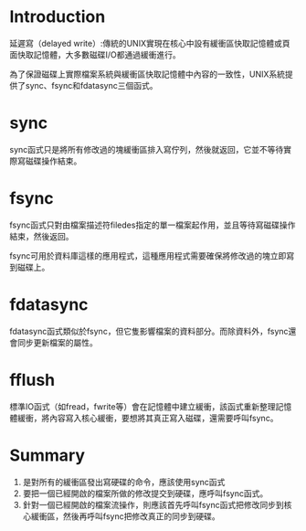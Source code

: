 # Introduction
延遲寫（delayed write）:傳統的UNIX實現在核心中設有緩衝區快取記憶體或頁面快取記憶體，大多數磁碟I/O都通過緩衝進行。

為了保證磁碟上實際檔案系統與緩衝區快取記憶體中內容的一致性，UNIX系統提供了sync、fsync和fdatasync三個函式。

# sync
sync函式只是將所有修改過的塊緩衝區排入寫佇列，然後就返回，它並不等待實際寫磁碟操作結束。

# fsync
fsync函式只對由檔案描述符filedes指定的單一檔案起作用，並且等待寫磁碟操作結束，然後返回。

fsync可用於資料庫這樣的應用程式，這種應用程式需要確保將修改過的塊立即寫到磁碟上。

# fdatasync
fdatasync函式類似於fsync，但它隻影響檔案的資料部分。而除資料外，fsync還會同步更新檔案的屬性。

# fflush
標準IO函式（如fread，fwrite等）會在記憶體中建立緩衝，該函式重新整理記憶體緩衝，將內容寫入核心緩衝，要想將其真正寫入磁碟，還需要呼叫fsync。

# Summary
1. 是對所有的緩衝區發出寫硬碟的命令，應該使用sync函式
2. 要把一個已經開啟的檔案所做的修改提交到硬碟，應呼叫fsync函式。
3. 針對一個已經開啟的檔案流操作，則應該首先呼叫fsync函式把修改同步到核心緩衝區，然後再呼叫fsync把修改真正的同步到硬碟。
